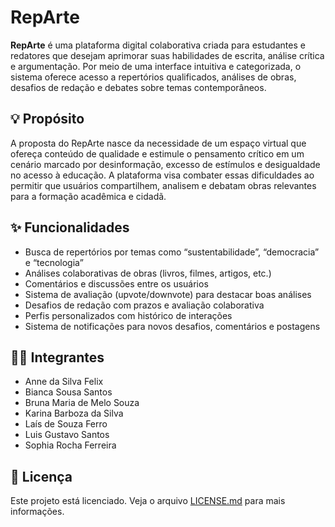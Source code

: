 # RepArte

**RepArte** é uma plataforma digital colaborativa criada para estudantes e redatores que desejam aprimorar suas habilidades de escrita, análise crítica e argumentação. Por meio de uma interface intuitiva e categorizada, o sistema oferece acesso a repertórios qualificados, análises de obras, desafios de redação e debates sobre temas contemporâneos.

## 💡 Propósito

A proposta do RepArte nasce da necessidade de um espaço virtual que ofereça conteúdo de qualidade e estimule o pensamento crítico em um cenário marcado por desinformação, excesso de estímulos e desigualdade no acesso à educação. A plataforma visa combater essas dificuldades ao permitir que usuários compartilhem, analisem e debatam obras relevantes para a formação acadêmica e cidadã.

## ✨ Funcionalidades

- Busca de repertórios por temas como “sustentabilidade”, “democracia” e “tecnologia”
- Análises colaborativas de obras (livros, filmes, artigos, etc.)
- Comentários e discussões entre os usuários
- Sistema de avaliação (upvote/downvote) para destacar boas análises
- Desafios de redação com prazos e avaliação colaborativa
- Perfis personalizados com histórico de interações
- Sistema de notificações para novos desafios, comentários e postagens

## 👨‍💻 Integrantes

- Anne da Silva Felix  
- Bianca Sousa Santos  
- Bruna Maria de Melo Souza  
- Karina Barboza da Silva  
- Laís de Souza Ferro  
- Luis Gustavo Santos
- Sophia Rocha Ferreira

## 📘 Licença

Este projeto está licenciado. Veja o arquivo [LICENSE.md](LICENSE.md) para mais informações.

